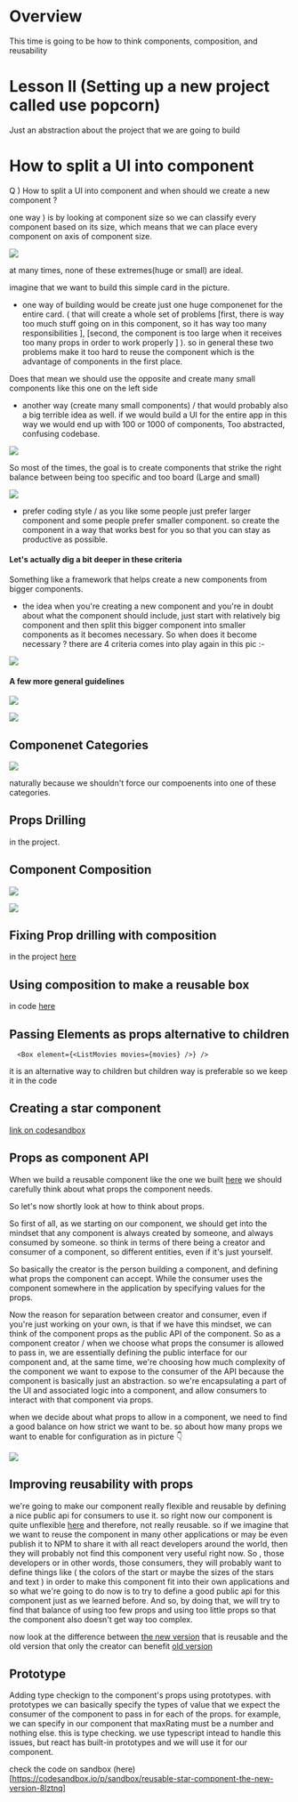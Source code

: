 # Overview

This time is going to be how to think components, composition, and reusability

# Lesson II (Setting up a new project called use popcorn)

Just an abstraction about the project that we are going to build

# How to split a UI into component

Q ) How to split a UI into component and when should we create a new component ?

one way ) is by looking at component size so we can classify every component based on its size, which means that we can place every component on axis of component size.

![](./01.png)

at many times, none of these extremes(huge or small) are ideal.

imagine that we want to build this simple card in the picture.

- one way of building would be create just one huge componenet for the entire card. ( that will create a whole set of problems [first, there is way too much stuff going on in this component, so it has way too many responsibilities ], [second, the component is too large when it receives too many props in order to work properly ] ). so in general these two problems make it too hard to reuse the component which is the advantage of components in the first place.

Does that mean we should use the opposite and create many small components like this one on the left side

- another way (create many small components) / that would probably also a big terrible idea as well.
  if we would build a UI for the entire app in this way we would end up with 100 or 1000 of components, Too abstracted, confusing codebase.

![](./02.png)

So most of the times, the goal is to create components that strike the right balance between being too specific and too board (Large and small)

![](./03.png)

- prefer coding style / as you like some people just prefer larger component and some people prefer smaller component. so create the component in a way that works best for you so that you can stay as productive as possible.

#### Let's actually dig a bit deeper in these criteria

Something like a framework that helps create a new components from bigger components.

- the idea when you're creating a new component and you're in doubt about what the component should include, just start with relatively big component and then split this bigger component into smaller components as it becomes necessary.
  So when does it become necessary ?
  there are 4 criteria comes into play again in this pic :-

![](./04.png)

#### A few more general guidelines

![](./05.png)

![](./06.png)

## Componenet Categories

![](./07.png)

naturally because we shouldn't force our compoenents into one of these categories.

## Props Drilling

in the project.

## Component Composition

![](./08.png)

![](./09.png)

## Fixing Prop drilling with composition

in the project [here](./usepopcorn/src/App.tsx)

## Using composition to make a reusable box

in code [here](./usepopcorn//src/App.tsx)

## Passing Elements as props alternative to children

```
  <Box element={<ListMovies movies={movies} />} />
```

it is an alternative way to children but children way is preferable so we keep it in the code

## Creating a star component

[link on codesandbox](https://qn7ljr.csb.app/)

## Props as component API

When we build a reusable component like the one we built [here](https://qn7ljr.csb.app/) we should carefully think about what props the component needs.

So let's now shortly look at how to think about props.

So first of all, as we starting on our component, we should get into the mindset that any component is always created by someone, and always consumed by someone. so think in terms of there being a creator and consumer of a component, so different entities, even if it's just yourself.

So basically the creator is the person building a component, and defining what props the component can accept. While the consumer uses the component somewhere in the application by specifying values for the props.

Now the reason for separation between creator and consumer, even if you're just working on your own, is that if we have this mindset, we can think of the component props as the public API of the component.
So as a component creator / when we choose what props the consumer is allowed to pass in, we are essentially defining the public interface for our component and, at the same time, we're choosing how much complexity of the component we want to expose to the consumer of the API because the component is basically just an abstraction. so we're encapsulating a part of the UI and associated logic into a component, and allow consumers to interact with that component via props.

when we decide about what props to allow in a component, we need to find a good balance on how strict we want to be. so about how many props we want to enable for configuration as in picture 👇

![](./10.png)

## Improving reusability with props

we're going to make our component really flexible and reusable by defining a nice public api for consumers to use it.
so right now our component is quite unflexible [here](https://qn7ljr.csb.app/) and therefore, not really reusable.
so if we imagine that we want to reuse the component in many other applications or may be even publish it to NPM to share it with all react developers around the world, then they will probably not find this component very useful right now. So , those developers or in other words, those consumers, they will probably want to define things like ( the colors of the start or maybe the sizes of the stars and text ) in order to make this component fit into their own applications and so what we're going to do now is to try to define a good public api for this component just as we learned before. And so, by doing that, we will try to find that balance of using too few props and using too little props so that the component also doesn't get way too complex.

now look at the difference between [the new version](https://codesandbox.io/p/sandbox/reusable-star-component-the-new-version-8lztnq?file=%2Fsrc%2FApp.js) that is reusable and the old version that only the creator can benefit [old version](https://qn7ljr.csb.app/)

## Prototype

Adding type checkign to the component's props using prototypes.
with prototypes we can basically specify the types of value that we expect the consumer of the component to pass in for each of the props.
for example, we can specify in our component that maxRating must be a number and nothing else. this is type checking.
we use typescript intead to handle this issues, but react has built-in prototypes and we will use it for our component.

check the code on sandbox (here)[https://codesandbox.io/p/sandbox/reusable-star-component-the-new-version-8lztnq]
